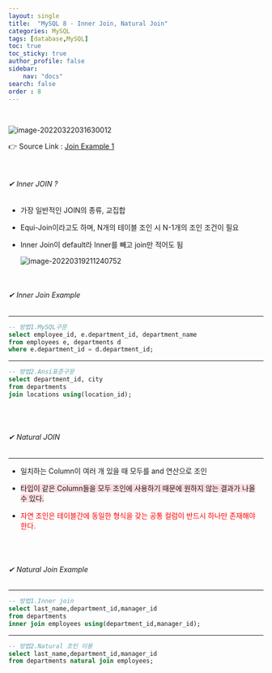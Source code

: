 ```yaml
---
layout: single
title:  "MySQL 8 - Inner Join, Natural Join"
categories: MySQL
tags: [database,MySQL]
toc: true
toc_sticky: true
author_profile: false
sidebar:
    nav: "docs"
search: false
order : 8
---
```


<br>

![image-20220322031630012](../../../images/db/image-20220322031630012.png)

👉 Source Link : [Join Example 1](https://github.com/Jaehwany/Database/blob/036dc94a641e1156a4abbb18f3fbbba3a5cc7168/2.%20Join/1.%20Join_example.sql)

<br>

###### ✔ Inner JOIN ?

- 가장 일반적인 JOIN의 종류, 교집합

- Equi-Join이라고도 하며, N개의 테이블 조인 시 N-1개의 조인 조건이 필요

- Inner Join이 default라 Inner를 빼고 join만 적어도 됨

  ![image-20220319211240752](../../images/db/2022-03-19-db-innerjoin/image-20220319211240752.png)

<br>

###### ✔ Inner Join Example

------------------------------------------------------------------



``` sql
-- 방법1.MySQL구문
select employee_id, e.department_id, department_name
from employees e, departments d
where e.department_id = d.department_id;
```

----------

``` sql
-- 방법2.Ansi표준구문
select department_id, city
from departments 
join locations using(location_id);
```

<br>

<br>

###### ✔ Natural JOIN

------------------------------------------------------------------

- 일치하는 Column이 여러 개 있을 때 모두를 and 연산으로 조인

- <span style="background-color:#ffdce0">타입이 같은 Column들을 모두 조인에 사용하기 때문에 원하지 않는 결과가 나올 수 있다.</span>

- <span style="color:red">자연 조인은 테이블간에 동일한 형식을 갖는 공통 컬럼이 반드시 하나만 존재해야 한다.</span>

  

<br>

<br>

###### ✔ Natural Join Example

------------------------------------------------------------------

``` sql
-- 방법1.Inner join
select last_name,department_id,manager_id
from departments 
inner join employees using(department_id,manager_id);
```

-------------

``` sql
-- 방법2.Natural 조인 이용
select last_name,department_id,manager_id
from departments natural join employees;
```

<br>
